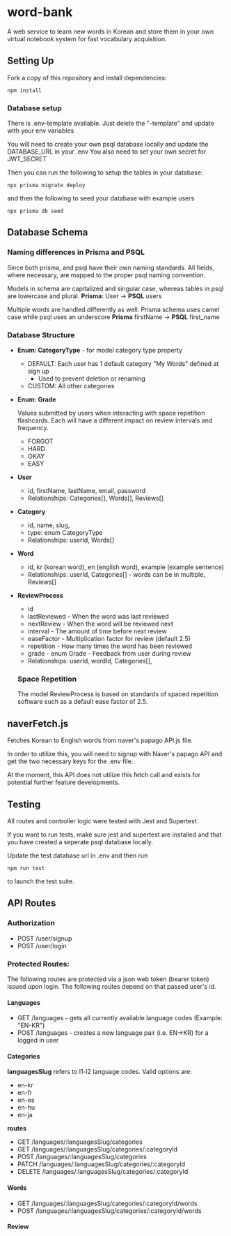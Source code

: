 # word-bank
A web service to learn new words in Korean and store them in your own virtual notebook system for fast vocabulary acquisition.

## Setting Up

Fork a copy of this repository and install dependencies:
```
npm install
```

### Database setup

There is .env-template available. Just delete the "-template" and update with your env variables

You will need to create your own psql database locally and update the DATABASE_URL in your .env
You also need to set your own secret for JWT_SECRET

Then you can run the following to setup the tables in your database:
```
npx prisma migrate deploy
```

and then the following to seed your database with example users
```
npx prisma db seed
```

## Database Schema

### Naming differences in Prisma and PSQL

Since both prisma, and psql have their own naming standards. All fields, where necessary, are mapped to the proper psql naming convention.

Models in schema are capitalized and singular case, whereas tables in psql are lowercase and plural.
**Prisma**: User -> **PSQL** users

Multiple words are handled differently as well. Prisma schema uses camel case while psql uses an underscore
**Prisma** firstName -> **PSQL** first_name

### Database Structure

- **Enum: CategoryType** - for model category type property
    - DEFAULT: Each user has 1 default category "My Words" defined at sign up
        - Used to prevent deletion or renaming
    - CUSTOM: All other categories

- **Enum: Grade**

    Values submitted by users when interacting with space repetition flashcards. Each will have a different impact on review intervals and frequency.

    - FORGOT
    - HARD
    - OKAY
    - EASY


- **User**
    - id, firstName, lastName, email, password
    - Relationships: Categories[], Words[], Reviews[]

- **Category**
    - id, name, slug, 
    - type: enum CategoryType
    - Relationships: userId, Words[]

- **Word**
    - id, kr (korean word), en (english word), example (example sentence)
    - Relationships: userId, Categories[] - words can be in multiple, Reviews[]

- **ReviewProcess**
    - id
    - lastReviewed - When the word was last reviewed
    - nextReview - When the word will be reviewed next
    - interval - The amount of time before next review
    - easeFactor - Multiplication factor for review (default 2.5)
    - repetition - How many times the word has been reviewed
    - grade - enum Grade - Feedback from user during review
    - Relationships: userId, wordId, Categories[], 

    ### Space Repetition 

    The model ReviewProcess is based on standards of spaced repetition software such as a default ease factor of 2.5. 

## naverFetch.js

Fetches Korean to English words from naver's papago API.js file.

In order to utilize this, you will need to signup with Naver's papago API and get the two necessary keys for the .env file.

At the moment, this API does not utilize this fetch call and exists for potential further feature developments.

## Testing

All routes and controller logic were tested with Jest and Supertest.

If you want to run tests, make sure jest and supertest are installed and that you have created a seperate psql database locally.

Update the test database url in .env and then run

```
npm run test
```

to launch the test suite.

## API Routes

### Authorization
- POST /user/signup
- POST /user/login

### Protected Routes:

The following routes are protected via a json web token (bearer token) issued upon login. The following routes depend on that passed user's id.

#### Languages
- GET /languages - gets all currently available language codes (Example: "EN-KR")
- POST /languages - creates a new language pair (i.e. EN->KR) for a logged in user

#### Categories
**languagesSlug** refers to l1-l2 language codes. Valid options are:
- en-kr
- en-fr
- en-es
- en-hu
- en-ja

**routes**
- GET /languages/:languagesSlug/categories
- GET /languages/:languagesSlug/categories/:categoryId
- POST /languages/:languagesSlug/categories
- PATCH /languages/:languagesSlug/categories/:categoryId
- DELETE /languages/:languagesSlug/categories/:categoryId
#### Words
- GET /languages/:languagesSlug/categories/:categoryId/words
- POST /languages/:languagesSlug/categories/:categoryId/words

#### Review

